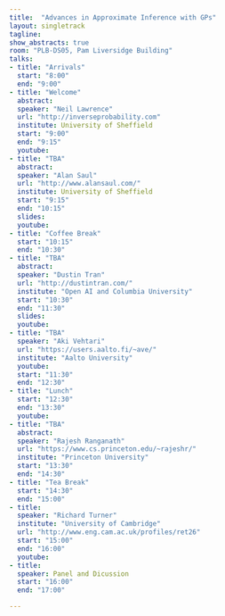 ```yaml
---
title:  "Advances in Approximate Inference with GPs"
layout: singletrack
tagline: 
show_abstracts: true
room: "PLB-DS05, Pam Liversidge Building"
talks:
- title: "Arrivals"
  start: "8:00"
  end: "9:00"
- title: "Welcome"
  abstract:
  speaker: "Neil Lawrence"
  url: "http://inverseprobability.com"
  institute: University of Sheffield
  start: "9:00"
  end: "9:15"
  youtube: 
- title: "TBA"
  abstract:
  speaker: "Alan Saul" 
  url: "http://www.alansaul.com/"
  institute: University of Sheffield
  start: "9:15"
  end: "10:15"
  slides:  
  youtube: 
- title: "Coffee Break"
  start: "10:15"
  end: "10:30"
- title: "TBA"
  abstract:
  speaker: "Dustin Tran" 
  url: "http://dustintran.com/"
  institute: "Open AI and Columbia University"
  start: "10:30"
  end: "11:30"
  slides:  
  youtube: 
- title: "TBA"
  speaker: "Aki Vehtari"
  url: "https://users.aalto.fi/~ave/"
  institute: "Aalto University"
  youtube:
  start: "11:30"
  end: "12:30" 
- title: "Lunch"
  start: "12:30"
  end: "13:30"
  youtube: 
- title: "TBA"
  abstract:
  speaker: "Rajesh Ranganath"
  url: "https://www.cs.princeton.edu/~rajeshr/"
  institute: "Princeton University"
  start: "13:30"
  end: "14:30"
- title: "Tea Break"
  start: "14:30"
  end: "15:00"
- title:
  speaker: "Richard Turner"
  institute: "University of Cambridge"
  url: "http://www.eng.cam.ac.uk/profiles/ret26"
  start: "15:00"
  end: "16:00"
  youtube: 
- title:
  speaker: Panel and Dicussion
  start: "16:00"
  end: "17:00"

---
```

